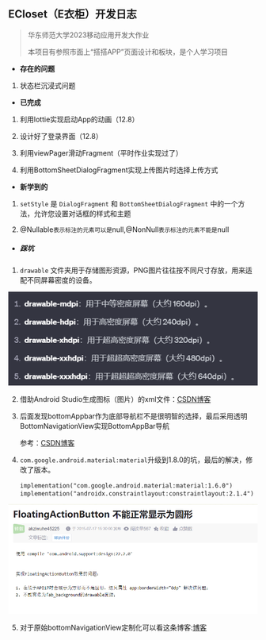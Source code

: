 ##  ECloset（E衣柜）开发日志

> 华东师范大学2023移动应用开发大作业
>
> 本项目有参照市面上“搭搭APP”页面设计和板块，是个人学习项目

- **存在的问题**

1. 状态栏沉浸式问题

- **已完成**

1. 利用lottie实现启动App的动画（12.8）
2. 设计好了登录界面（12.8）

3. 利用viewPager滑动Fragment（平时作业实现过了）

4. 利用BottomSheetDialogFragment实现上传图片时选择上传方式

- **新学到的**

1. `setStyle` 是 `DialogFragment` 和 `BottomSheetDialogFragment` 中的一个方法，允许您设置对话框的样式和主题

2. @Nullable` 表示标注的元素可以是 `null,@NonNull` 表示标注的元素不能是 `null



- ##### 踩坑

1. `drawable` 文件夹用于存储图形资源，PNG图片往往按不同尺寸存放，用来适配不同屏幕密度的设备。

![image-20231207185532645](./assets/image-20231207185532645.png)

2. 借助Android Studio生成图标（图片）的xml文件：[CSDN博客](https://blog.csdn.net/gongjing457/article/details/126149840?ops_request_misc=&request_id=&biz_id=102&utm_term=android%E4%B8%AD%E5%A6%82%E4%BD%95%E5%88%9B%E5%BB%BA%E5%9B%BE%E6%A0%87%E8%B5%84%E6%BA%90%E6%96%87%E4%BB%B6&utm_medium=distribute.pc_search_result.none-task-blog-2~all~sobaiduweb~default-1-126149840.142^v96^pc_search_result_base7&spm=1018.2226.3001.4187)

3. 后面发现bottomAppbar作为底部导航栏不是很明智的选择，最后采用透明BottomNavigationView实现BottomAppBar导航

   参考：[CSDN博客](https://blog.csdn.net/weixin_44759237/article/details/128667949?ops_request_misc=&request_id=&biz_id=102&utm_term=android%20%E5%BC%80%E5%8F%91%20bottomappbar&utm_medium=distribute.pc_search_result.none-task-blog-2~all~sobaiduweb~default-5-128667949.142pc_search_result_base7&spm=1018.2226.3001.4187)

4. `com.google.android.material:material`升级到1.8.0的坑，最后的解决，修改了版本。

   ```
   implementation("com.google.android.material:material:1.6.0")
   implementation("androidx.constraintlayout:constraintlayout:2.1.4")
   ```

![image-20231207203652957](./assets/image-20231207203652957.png)



5. 对于原始bottomNavigationView定制化可以看这条博客:[博客](https://blog.csdn.net/u012400885/article/details/110791780?ops_request_misc=%257B%2522request%255Fid%2522%253A%2522170205354816800197072112%2522%252C%2522scm%2522%253A%252220140713.130102334.pc%255Fall.%2522%257D&request_id=170205354816800197072112&biz_id=0&utm_medium=distribute.pc_search_result.none-task-blog-2~all~first_rank_ecpm_v1~rank_v31_ecpm-1-110791780-null-null.142^v96^pc_search_result_base7&utm_term=%E5%A6%82%E4%BD%95%E4%BF%AE%E6%94%B9BottomNavigationView%E9%AB%98%E5%BA%A6&spm=1018.2226.3001.4187)
